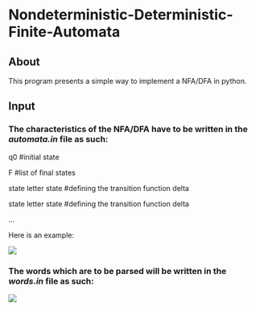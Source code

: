 # Nondeterministic-Deterministic-Finite-Automata
<h2>About</h2>
This program presents a simple way to implement a NFA/DFA in python.

<h2>Input</h2>
<h3>The characteristics of the NFA/DFA have to be written in the <i>automata.in</i> file as such:</h3>
 <p>q0 #initial state</p>
 <p> F #list of final states</p>
  <p>state letter state #defining the transition function delta</p>
  <p>state letter state #defining the transition function delta</p></p>
  <p>...</p>
<p>Here is an example:</p>
<img src=https://user-images.githubusercontent.com/116015361/226114779-631733b2-17bd-4fc0-a9a6-7440d4517796.png>
<p></p>
<p></p>
<h3>The words which are to be parsed will be written in the <i>words.in</i> file as such:</h3>
<img src=https://user-images.githubusercontent.com/116015361/226115096-549dd000-2b59-49dd-9191-bf837c10ebba.png>
